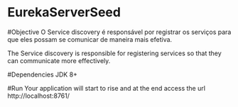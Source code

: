 # EurekaServerSeed

#Objective
O Service discovery é responsável por registrar os serviços para que eles possam se comunicar de maneira mais efetiva.

The Service discovery is responsible for registering services so that they can communicate more effectively.

#Dependencies
JDK 8+

#Run
Your application will start to rise and at the end access the url http://localhost:8761/

